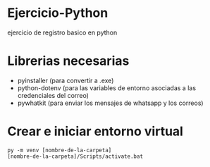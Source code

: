 # Ejercicio-Python
 ejercicio de registro basico en python


# Librerias necesarias
- pyinstaller (para convertir a .exe)
- python-dotenv (para las variables de entorno asociadas a las credenciales del correo)
- pywhatkit (para enviar los mensajes de whatsapp y los correos)

# Crear e iniciar entorno virtual

```
py -m venv [nombre-de-la-carpeta]
[nombre-de-la-carpeta]/Scripts/activate.bat
```


